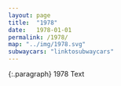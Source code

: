```yaml
---
layout: page
title:  "1978"
date:   1978-01-01
permalink: /1978/
map: "../img/1978.svg"
subwaycars: "linktosubwaycars"
---
```

{:.paragraph}
1978 Text
